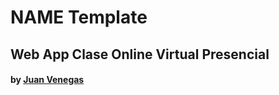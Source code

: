 <h1>NAME Template</h1>
<h2>Web App Clase Online Virtual Presencial</h2>
<h4>by <a href="https://bitbucket.org/jrvboesch">Juan Venegas</a></h4>
